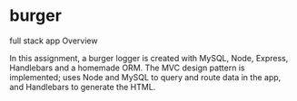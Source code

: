 # burger
full stack app
Overview

In this assignment, a burger logger is created with MySQL, Node, Express, Handlebars and a homemade ORM. The MVC design pattern is implemented; uses Node and MySQL to query and route data in the app, and Handlebars to generate the HTML.

